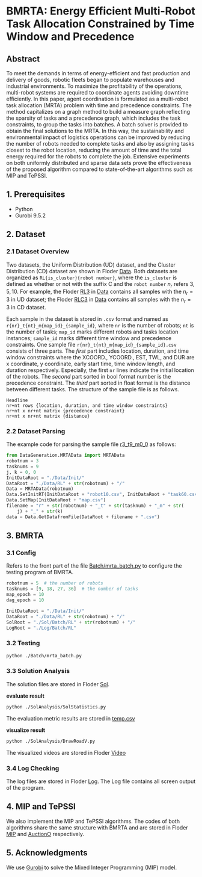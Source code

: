 # BMRTA: Energy Efficient Multi-Robot Task Allocation Constrained by Time Window and Precedence

## Abstract

To meet the demands in terms of energy-efficient and fast production and delivery of goods, robotic fleets began to populate warehouses and industrial environments. To maximize the profitability of the operations, multi-robot systems are required to coordinate agents avoiding downtime efficiently. 
In this paper, agent coordination is formulated as a multi-robot task allocation (MRTA) problem with time and precedence constraints. The method capitalizes on a graph method to build a measure graph reflecting the sparsity of tasks and a precedence graph, which includes the task constraints, to group the tasks into batches. A batch solver is provided to obtain the final solutions to the MRTA.
In this way, the sustainability and environmental impact of logistics operations can be improved by reducing the number of robots needed to complete tasks and also by assigning tasks closest to the robot location, reducing the amount of time and the total energy required for the robots to complete the job.
Extensive experiments on both uniformly distributed and sparse data sets prove the effectiveness of the proposed algorithm compared to state-of-the-art algorithms such as MIP and TePSSI.

## 1. Prerequisites

- Python
- Gurobi 9.5.2

## 2. Dataset

### 2.1 Dataset Overview

Two datasets, the Uniform Distribution (UD) dataset, and the Cluster Distribution (CD) dataset are shown in Floder [Data](./Data/). Both datasets are organized as `RL{is_cluster}{robot number}`, where the `is_cluster` is defined as whether or not with the suffix C and the `robot number` $n_r$ refers $3,5,10$. For example, the Floder [RL3](./Data/RL3/) in [Data](./Data/) contains all samples with the $n_r =3$ in UD dataset; the Floder [RLC3](./Data/RLC3/) in [Data](/Data/) contains all samples with the $n_r =3$ in CD dataset. 

Each sample in the dataset is stored in `.csv` format and named as `r{nr}_t{nt}_m{map_id}_{sample_id}`, where `nr` is the number of robots; `nt` is the number of tasks; `map_id` marks different robots and tasks location instances; `sample_id` marks different time window and precedence constraints. One sample file `r{nr}_t{nt}_m{map_id}_{sample_id}.csv` consists of three parts. The *first* part includes location, duration, and time window constraints where the XCOORD., YCOORD., EST, TWL, and DUR are x coordinate, y coordinate, early start time, time window length, and duration respectively. Especially, the first `nr` lines indicate the initial location of the robots. The *second* part sorted in bool format number is the precedence constraint. The *third* part sorted in float format is the distance between different tasks. The structure of the sample file is as follows.
```
Headline
nr+nt rows {location, duration, and time window constraints}
nr+nt x nr+nt matrix {precedence constraint}
nr+nt x nr+nt matrix {distance}
```

### 2.2 Dataset Parsing

The example code for parsing the sample file [r3_t9_m0_0](./Data/RL3/r3_t9_m0_0.csv) as follows:
```python
from DataGeneration.MRTAData import MRTAData
robotnum = 3  
tasknums = 9
j, k = 0, 0 
InitDataRoot = "./Data/Init/"
DataRoot = "./Data/RL" + str(robotnum) + "/"
Data = MRTAData(robotnum)
Data.SetInitRT(InitDataRoot + "robot10.csv", InitDataRoot + "task60.csv")
Data.SetMap(InitDataRoot + "map.csv")
filename = "r" + str(robotnum) + "_t" + str(tasknum) + "_m" + str(
    j) + "_" + str(k)
data = Data.GetDatafromFile(DataRoot + filename + ".csv")
```

## 3. BMRTA

### 3.1 Config

Refers to the front part of the file [Batch/mrta_batch.py](./Batch/mrta_batch.py) to configure the testing program of BMRTA.
```Python
robotnum = 5  # the number of robots
tasknums = [9, 18, 27, 36]  # the number of tasks
map_epoch = 10
dag_epoch = 10

InitDataRoot = "./Data/Init/"
DataRoot = "./Data/RL" + str(robotnum) + "/"
SolRoot = "./Sol/Batch/RL" + str(robotnum) + "/"
LogRoot = "./Log/Batch/RL"
```
### 3.2 Testing

```Bash
python ./Batch/mrta_batch.py
```

### 3.3 Solution Analysis
The solution files are stored in Floder [Sol](./Sol/). 

**evaluate result**
```bash
python ./SolAnalysis/SolStatistics.py
```
The evaluation metric results are stored in [temp.csv](./SolAnalysis/temp.csv)

**visualize result**
```bash
python ./SolAnalysis/DrawRoadV.py
```
The visualized videos are stored in Floder [Video](./Video/)

### 3.4 Log Checking

The log files are stored in Floder [Log](./Log/). The Log file contains all screen output of the program. 

## 4. MIP and TePSSI

We also implement the MIP and TePSSI algorithms. The codes of both algorithms share the same structure with BMRTA and are stored in Floder [MIP](./MIP/) and [AuctionO](./AuctionO/) respectively.


## 5. Acknowledgments
We use [Gurobi](https://www.gurobi.com/) to solve the Mixed Integer Programming (MIP) model.